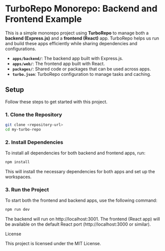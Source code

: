 # TurboRepo Monorepo: Backend and Frontend Example

This is a simple monorepo project using **TurboRepo** to manage both a **backend (Express.js)** and a **frontend (React)** app. TurboRepo helps us run and build these apps efficiently while sharing dependencies and configurations.


- **`apps/backend/`**: The backend app built with Express.js.
- **`apps/web/`**: The frontend app built with React.
- **`packages/`**: Shared code or packages that can be used across apps.
- **`turbo.json`**: TurboRepo configuration to manage tasks and caching.

## Setup

Follow these steps to get started with this project.

### 1. Clone the Repository

```bash
git clone <repository-url>
cd my-turbo-repo
```

 ### 2. Install Dependencies

To install all dependencies for both backend and frontend apps, run:

```bash
npm install
```
This will install the necessary dependencies for both apps and set up the workspaces.

### 3. Run the Project

To start both the frontend and backend apps, use the following command:
```bash
npm run dev
```

The backend will run on http://localhost:3001.
The frontend (React app) will be available on the default React port (http://localhost:3000 or similar).


License

This project is licensed under the MIT License.
